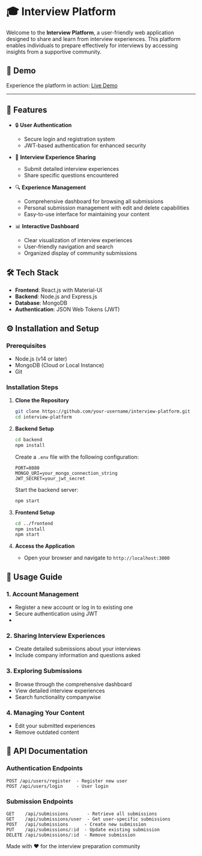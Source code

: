 # 🎓 Interview Platform

Welcome to the **Interview Platform**, a user-friendly web application designed to share and learn from interview experiences. This platform enables individuals to prepare effectively for interviews by accessing insights from a supportive community.

## 🚀 Demo

Experience the platform in action: [Live Demo](#)

---
## 🌟 Features

- 🔒 **User Authentication**
  - Secure login and registration system
  - JWT-based authentication for enhanced security
  
- 📝 **Interview Experience Sharing**
  - Submit detailed interview experiences
  - Share specific questions encountered
  
- 🔍 **Experience Management**
  - Comprehensive dashboard for browsing all submissions
  - Personal submission management with edit and delete capabilities
  - Easy-to-use interface for maintaining your content

- 📊 **Interactive Dashboard**
  - Clear visualization of interview experiences
  - User-friendly navigation and search
  - Organized display of community submissions

## 🛠️ Tech Stack

- **Frontend**: React.js with Material-UI
- **Backend**: Node.js and Express.js
- **Database**: MongoDB
- **Authentication**: JSON Web Tokens (JWT)

## ⚙️ Installation and Setup

### Prerequisites

- Node.js (v14 or later)
- MongoDB (Cloud or Local Instance)
- Git

### Installation Steps

1. **Clone the Repository**
   ```bash
   git clone https://github.com/your-username/interview-platform.git
   cd interview-platform
   ```

2. **Backend Setup**
   ```bash
   cd backend
   npm install
   ```

   Create a `.env` file with the following configuration:
   ```env
   PORT=8080
   MONGO_URI=your_mongo_connection_string
   JWT_SECRET=your_jwt_secret
   ```

   Start the backend server:
   ```bash
   npm start
   ```

3. **Frontend Setup**
   ```bash
   cd ../frontend
   npm install
   npm start
   ```

4. **Access the Application**
   - Open your browser and navigate to `http://localhost:3000`

## 📖 Usage Guide

### 1. Account Management
- Register a new account or log in to existing one
- Secure authentication using JWT
- 
### 2. Sharing Interview Experiences
- Create detailed submissions about your interviews
- Include company information and questions asked

### 3. Exploring Submissions
- Browse through the comprehensive dashboard
- View detailed interview experiences
- Search functionality companywise

### 4. Managing Your Content
- Edit your submitted experiences
- Remove outdated content

## 🔗 API Documentation

### Authentication Endpoints
```
POST /api/users/register  - Register new user
POST /api/users/login     - User login
```

### Submission Endpoints
```
GET    /api/submissions       - Retrieve all submissions
GET    /api/submissions/user  - Get user-specific submissions
POST   /api/submissions      - Create new submission
PUT    /api/submissions/:id  - Update existing submission
DELETE /api/submissions/:id  - Remove submission
```

Made with ❤️ for the interview preparation community
